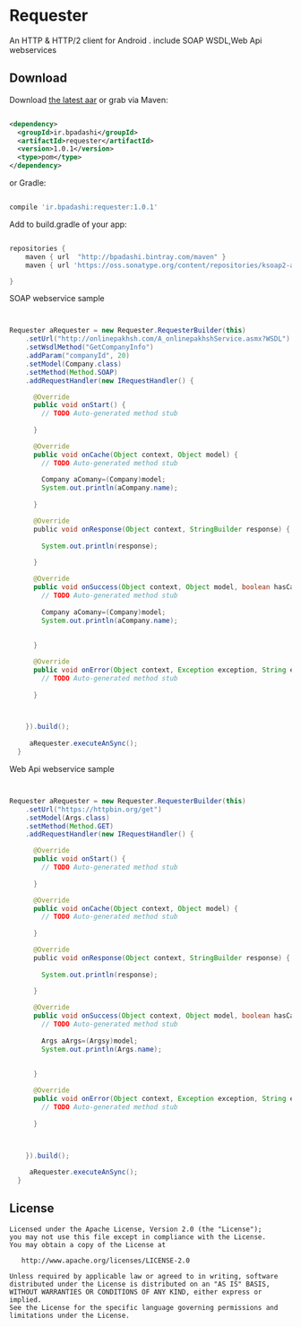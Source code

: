 Requester
======

An HTTP & HTTP/2 client for Android . include SOAP WSDL,Web Api webservices


Download
--------

Download [the latest aar][3] or grab via Maven:
```xml

<dependency>
  <groupId>ir.bpadashi</groupId>
  <artifactId>requester</artifactId>
  <version>1.0.1</version>
  <type>pom</type>
</dependency>
```
or Gradle:
```groovy

compile 'ir.bpadashi:requester:1.0.1'
```
Add to build.gradle of your app:
```groovy

repositories {
    maven { url  "http://bpadashi.bintray.com/maven" }
    maven { url 'https://oss.sonatype.org/content/repositories/ksoap2-android-releases' }

}
```


SOAP webservice sample
```java


Requester aRequester = new Requester.RequesterBuilder(this)
    .setUrl("http://onlinepakhsh.com/A_onlinepakhshService.asmx?WSDL")
    .setWsdlMethod("GetCompanyInfo")
    .addParam("companyId", 20)
    .setModel(Company.class)
    .setMethod(Method.SOAP)
    .addRequestHandler(new IRequestHandler() {

      @Override
      public void onStart() {
        // TODO Auto-generated method stub
        
      }

      @Override
      public void onCache(Object context, Object model) {
        // TODO Auto-generated method stub
        
        Company aComany=(Company)model;
        System.out.println(aCompany.name);
        
      }

      @Override
      public void onResponse(Object context, StringBuilder response) {
       
        System.out.println(response);
      
      }

      @Override
      public void onSuccess(Object context, Object model, boolean hasCache) {
        // TODO Auto-generated method stub
        
        Company aComany=(Company)model;
        System.out.println(aCompany.name);
        
        
      }

      @Override
      public void onError(Object context, Exception exception, String exceptionFarsi) {
        // TODO Auto-generated method stub
        
      }



    }).build();
     
     aRequester.executeAnSync();
  }
```

Web Api webservice sample
```java


Requester aRequester = new Requester.RequesterBuilder(this)
    .setUrl("https://httpbin.org/get")
    .setModel(Args.class)
    .setMethod(Method.GET)
    .addRequestHandler(new IRequestHandler() {

      @Override
      public void onStart() {
        // TODO Auto-generated method stub
        
      }

      @Override
      public void onCache(Object context, Object model) {
        // TODO Auto-generated method stub
        
      }

      @Override
      public void onResponse(Object context, StringBuilder response) {
       
        System.out.println(response);
      
      }

      @Override
      public void onSuccess(Object context, Object model, boolean hasCache) {
        // TODO Auto-generated method stub
        
        Args aArgs=(Argsy)model;
        System.out.println(Args.name);
        
        
      }

      @Override
      public void onError(Object context, Exception exception, String exceptionFarsi) {
        // TODO Auto-generated method stub
        
      }



    }).build();
     
     aRequester.executeAnSync();
  }
```


License
-------

    Licensed under the Apache License, Version 2.0 (the "License");
    you may not use this file except in compliance with the License.
    You may obtain a copy of the License at

       http://www.apache.org/licenses/LICENSE-2.0

    Unless required by applicable law or agreed to in writing, software
    distributed under the License is distributed on an "AS IS" BASIS,
    WITHOUT WARRANTIES OR CONDITIONS OF ANY KIND, either express or implied.
    See the License for the specific language governing permissions and
    limitations under the License.


 [1]: http://square.github.io/okhttp
 [2]: https://github.com/square/okhttp/wiki
 [3]: https://dl.bintray.com/bpadashi/maven/ir/bpadashi/requester/1.0.1/:requester-1.0.1.aar
 [4]: https://search.maven.org/remote_content?g=com.squareup.okhttp3&a=mockwebserver&v=LATEST
 [snap]: https://oss.sonatype.org/content/repositories/snapshots/

